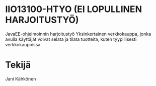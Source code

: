 # IIO13100-HTYO (EI LOPULLINEN HARJOITUSTYÖ)
JavaEE-ohjelmoinnin harjoitustyö
Yksinkertainen verkkokauppa, jonka avulla käyttäjät voivat selata ja tilata tuotteita, kuten tyypillisesti verkkokaupoissa.
# Tekijä
Jani Kähkönen
